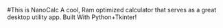 #This is NanoCalc
A cool, Ram optimized calculator that serves as a great desktop utility app.
Built With Python+Tkinter!
